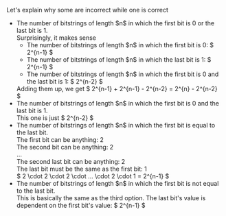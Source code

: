 Let's explain why some are incorrect while one is correct

<ul>
    <li> The number of bitstrings of length $n$ in which the first bit is 0 or the last bit is 1. <br/> 
    Surprisingly, it makes sense <br/> 
    <ul>
        <li> The number of bitstrings of length $n$ in which the first bit is 0: $ 2^{n-1} $
        <li> The number of bitstrings of length $n$ in which the last bit is 1: $ 2^{n-1} $
        <li> The number of bitstrings of length $n$ in which the first bit is 0 and the last bit is 1: $ 2^{n-2} $
    </ul>
    Adding them up, we get $ 2^{n-1} + 2^{n-1} - 2^{n-2} = 2^{n} - 2^{n-2} $
    <li> The number of bitstrings of length $n$ in which the first bit is 0 and the last bit is 1. <br/> 
    This one is just $ 2^{n-2} $
    <li> The number of bitstrings of length $n$ in which the first bit is equal to the last bit. <br/> 
    The first bit can be anything: 2 <br/> 
    The second bit can be anything: 2 <br/> 
    ... <br/> 
    The second last bit can be anything: 2 <br/> 
    The last bit must be the same as the first bit: 1 <br/> 
    $ 2 \cdot 2 \cdot 2 \cdot ... \cdot 2 \cdot 1 = 2^{n-1} $
    <li> The number of bitstrings of length $n$ in which the first bit is not equal to the last bit. <br/> 
    This is basically the same as the third option. The last bit's value is dependent on the first bit's value: $ 2^{n-1} $
</ul>
